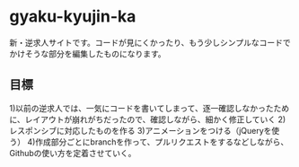 # gyaku-kyujin-ka
新・逆求人サイトです。コードが見にくかったり、もう少しシンプルなコードでかけそうな部分を編集したものになります。
## 目標
1)以前の逆求人では、一気にコードを書いてしまって、逐一確認しなかったために、レイアウトが崩れがちだったので、確認しながら、細かく修正していく
2)レスポンシブに対応したものを作る
3)アニメーションをつける（jQueryを使う）
4)作成部分ごとにbranchを作って、プルリクエストをするなどしながら、Githubの使い方を定着させていく。
